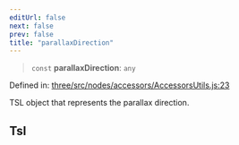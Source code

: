 ```yaml
---
editUrl: false
next: false
prev: false
title: "parallaxDirection"
---
```


> `const` **parallaxDirection**: `any`

Defined in: [three/src/nodes/accessors/AccessorsUtils.js:23](https://github.com/DefinitelyMaybe/three-i18n/blob/fa57b79433d1c349ffb23a78727299c8d4190136/three/src/nodes/accessors/AccessorsUtils.js#L23)

TSL object that represents the parallax direction.

## Tsl
